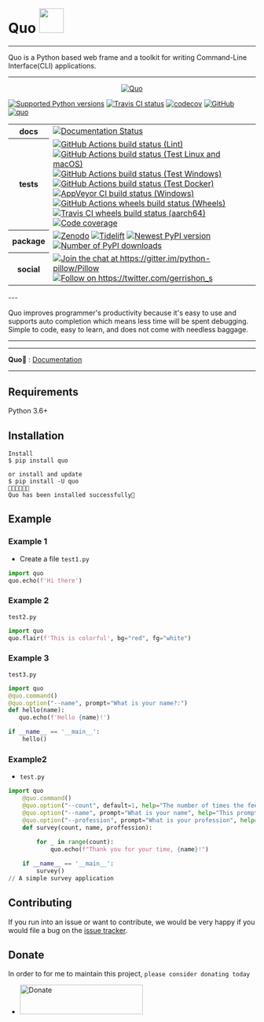 <h1>Quo <img src="https://media.giphy.com/media/12oufCB0MyZ1Go/giphy.gif" width="50"></h2>



---

Quo is a Python  based web frame and a toolkit for writing Command-Line Interface(CLI) applications.

---
<p align="center">
  <a href="https://quo.rtfd.io"><img src="https://miro.medium.com/max/1400/1*wXEkk8gS6FMrBC-mJvVekQ.png" alt="Quo"></a>
</p
---

[![Supported Python versions](https://img.shields.io/pypi/pyversions/quo.svg?logo=python&logoColor=FFE873)](https://pypi.org/project/quo/)
[![Travis CI status](https://img.shields.io/travis/secretum/quo/master?label=Travis%20CI&logo=travis)](https://travis-ci.org/secretum/quo)
[![codecov](https://codecov.io/gh/secretum/quo/branch/master/graph/badge.svg)](https://codecov.io/gh/secretuminc/quo)
[![GitHub](https://img.shields.io/github/license/secretuminc/quo.svg)](LICENSE.txt)
[![quo](https://snyk.io/advisor/python/quo/badge.svg)](https://snyk.io/advisor/python/quo)



<table>
    <tr>
        <th>docs</th>
        <td>
            <a href="https://quo.readthedocs.io/?badge=latest"><img
                alt="Documentation Status"
                src="https://readthedocs.org/projects/quo/badge/?version=latest"></a>
        </td>
    </tr>
    <tr>
        <th>tests</th>
        <td>
            <a href="https://github.com/secretum-inc/quo/actions?query=workflow%3ALint"><img
                alt="GitHub Actions build status (Lint)"
                src="https://github.com/python-pillow/Pillow/workflows/Lint/badge.svg"></a>
            <a href="https://github.com/python-pillow/Pillow/actions?query=workflow%3ATest"><img
                alt="GitHub Actions build status (Test Linux and macOS)"
                src="https://github.com/python-pillow/Pillow/workflows/Test/badge.svg"></a>
            <a href="https://github.com/python-pillow/Pillow/actions?query=workflow%3A%22Test+Windows%22"><img
                alt="GitHub Actions build status (Test Windows)"
                src="https://github.com/python-pillow/Pillow/workflows/Test%20Windows/badge.svg"></a>
            <a href="https://github.com/python-pillow/Pillow/actions?query=workflow%3A%22Test+Docker%22"><img
                alt="GitHub Actions build status (Test Docker)"
                src="https://github.com/python-pillow/Pillow/workflows/Test%20Docker/badge.svg"></a>
            <a href="https://ci.appveyor.com/project/python-pillow/Pillow"><img
                alt="AppVeyor CI build status (Windows)"
                src="https://img.shields.io/appveyor/build/python-pillow/Pillow/master.svg?label=Windows%20build"></a>
            <a href="https://github.com/python-pillow/pillow-wheels/actions"><img
                alt="GitHub Actions wheels build status (Wheels)"
                src="https://github.com/python-pillow/pillow-wheels/workflows/Wheels/badge.svg"></a>
            <a href="https://travis-ci.com/github/python-pillow/pillow-wheels"><img
                alt="Travis CI wheels build status (aarch64)"
                src="https://img.shields.io/travis/com/python-pillow/pillow-wheels/master.svg?label=aarch64%20wheels"></a>
            <a href="https://codecov.io/gh/python-pillow/Pillow"><img
                alt="Code coverage"
                src="https://codecov.io/gh/python-pillow/Pillow/branch/master/graph/badge.svg"></a>
        </td>
    </tr>
    <tr>
        <th>package</th>
        <td>
            <a href="https://zenodo.org/badge/latestdoi/17549/python-pillow/Pillow"><img
                alt="Zenodo"
                src="https://zenodo.org/badge/17549/python-pillow/Pillow.svg"></a>
            <a href="https://tidelift.com/subscription/pkg/pypi-pillow?utm_source=pypi-pillow&utm_medium=badge"><img
                alt="Tidelift"
                src="https://tidelift.com/badges/package/pypi/Pillow?style=flat"></a>
            <a href="https://pypi.org/project/quo/"><img
                alt="Newest PyPI version"
                src="https://img.shields.io/pypi/v/quo.svg"></a>
            <a href="https://pypi.org/project/quo/"><img
                alt="Number of PyPI downloads"
                src="https://img.shields.io/pypi/dm/quo.svg"></a>
        </td>
    </tr>
    <tr>
        <th>social</th>
        <td>
            <a href="https://gitter.im/python-pillow/Pillow?utm_source=badge&utm_medium=badge&utm_campaign=pr-badge&utm_content=badge"><img
                alt="Join the chat at https://gitter.im/python-pillow/Pillow"
                src="https://badges.gitter.im/python-pillow/Pillow.svg"></a>
            <a href="https://twitter.com/gerrishon_s"><img
                alt="Follow on https://twitter.com/gerrishon_s"
                src="https://img.shields.io/badge/tweet-on%20Twitter-00aced.svg"></a>
        </td>
    </tr>
</table>
---

Quo improves programmer's productivity because it's easy to use and supports auto completion which means less time will be spent debugging. Simple to code, easy to learn, and does not come with needless baggage.

---

---

**Quo📄** : <a href="https://quo.rtfd.io" class="external-link" target="_blank">Documentation</a>

---

## Requirements

Python 3.6+

## Installation

<div class="termy">

```console
Install
$ pip install quo

or install and update
$ pip install -U quo
🔸🔸🔸🔸🔸💯 
Quo has been installed successfully🎉 
```

</div>

## Example

### Example 1

* Create a  file `test1.py` 

```Python
import quo
quo.echo(f'Hi there')

```

### Example 2
`test2.py`

```Python
import quo
quo.flair(f'This is colorful', bg="red", fg="white")

```

### Example 3

`test3.py`

```Python
import quo
@quo.command()
@quo.option("--name", prompt="What is your name?:") 
def hello(name):
   quo.echo(f'Hello {name}!')

if __name__ == '__main__':
    hello() 

```

### Example2
* `test.py`

```Python
import quo 
    @quo.command()
    @quo.option("--count", default=1, help="The number of times the feedback is printed.")
    @quo.option("--name", prompt="What is your name", help="This prompts the user to input their name.")
    @quo.option("--profession", prompt="What is your profession", help="This prompts user to input their proffession")
    def survey(count, name, proffession):
       
        for _ in range(count):
            quo.echo(f"Thank you for your time, {name}!")

    if __name__ == '__main__':
        survey() 
// A simple survey application
```

## Contributing

If you run into an issue or want to contribute, we would be very happy if you would file a bug on the [issue tracker](https://github.com/viewerdiscretion/quo/issues).

## Donate
In order to for me to maintain this project, `please consider donating today` 

* <a href="https://www.paypal.com/donate?hosted_button_id=KP893BC2EKK54" target="_blank"><img src="https://res.cloudinary.com/edev/image/upload/v1583011476/button_y8hgt8.png" alt="Donate" style="width: 250px !important; height: 60px !important;" width="250" height="60"></a>

